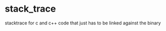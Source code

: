 stack_trace
===========

stacktrace for c and c++ code that just has to be linked against the binary
